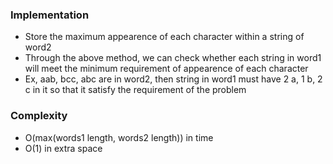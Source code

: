 ### Implementation
- Store the maximum appearence of each character within a string of word2
- Through the above method, we can check whether each string in word1 will meet the minimum requirement of appearence of each character
- Ex, aab, bcc, abc are in word2, then string in word1 must have 2 a, 1 b, 2 c in it so that it satisfy the requirement of the problem
​
### Complexity
- O(max(words1 length, words2 length)) in time
- O(1) in extra space
​
​